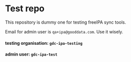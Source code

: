 # Test repo

This repository is dummy one for testing freeIPA sync tools.

Email for admin user is `qa+ipa@gooddata.com`. Use it wisely.


#### testing organisation: `gdc-ipa-testing`

#### admin user: `gdc-ipa-test`
